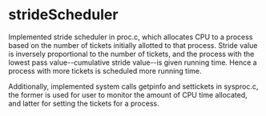 # strideScheduler

Implemented stride scheduler in proc.c, which allocates CPU to a process based on the number of tickets initially allotted to that process. Stride value is inversely proportional to the number of tickets, and the process with the lowest pass value--cumulative stride value--is given running time. Hence a process with more tickets is scheduled more running time. 

Additionally, implemented system calls getpinfo and settickets in sysproc.c, the former is used for user to monitor the amount of CPU time allocated, and latter for setting the tickets for a process.

